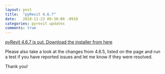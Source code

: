 ```yaml
---
layout: post
title:  "pyRevit 4.6.7"
date:   2018-11-23 09:30:00 -0910
categories: pyrevit updates
comments: true
---
```


[pyRevit 4.6.7 is out. Download the installer from here](https://github.com/eirannejad/pyRevit/releases)

Please also take a look at the changes from 4.6.5, listed on the page and run a test if you have reported issues and let me know if they were resolved.

Thank you!

